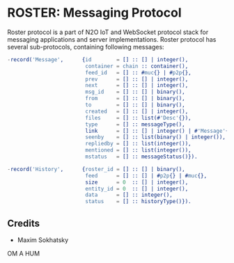 ROSTER: Messaging Protocol
==========================

Roster protocol is a part of N2O IoT and WebSocket
protocol stack for messaging applications and server implementations.
Roster protocol has several sub-protocols, containing following messages:

```erlang
-record('Message',      {id        = [] :: [] | integer(),
                         container = chain :: container(),
                         feed_id   = [] :: #muc{} | #p2p{},
                         prev      = [] :: [] | integer(),
                         next      = [] :: [] | integer(),
                         msg_id    = [] :: [] | binary(),
                         from      = [] :: [] | binary(),
                         to        = [] :: [] | binary(),
                         created   = [] :: [] | integer(),
                         files     = [] :: list(#'Desc'{}),
                         type      = [] :: messageType(),
                         link      = [] :: [] | integer() | #'Message'{},
                         seenby    = [] :: list(binary() | integer()),
                         repliedby = [] :: list(integer()),
                         mentioned = [] :: list(integer()),
                         mstatus   = [] :: messageStatus()}).

-record('History',      {roster_id = [] :: [] | binary(),
                         feed      = [] :: [] | #p2p{} | #muc{},
                         size      = 0  :: [] | integer(),
                         entity_id = 0  :: [] | integer(),
                         data      = [] :: integer(),
                         status    = [] :: historyType()}).

```

Credits
-------

* Maxim Sokhatsky

OM A HUM
